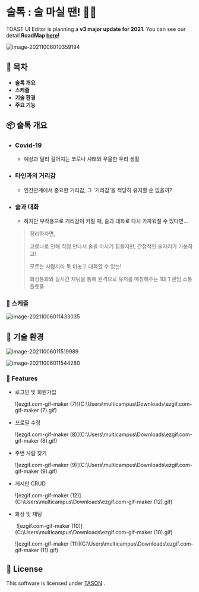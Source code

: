 # 술톡 : 술 마실 땐! 🏃🏃

TOAST UI Editor is planning a **v3 major update for 2021**. You can see our detail **RoadMap [here](https://github.com/nhn/tui.editor/issues/1253)!**

![image-20211006010359194](C:\Users\multicampus\AppData\Roaming\Typora\typora-user-images\image-20211006010359194.png)

## 🚩 목차

- **술톡 개요**
- **스케줄**
- **기술 환경**
- **주요 기능**

## 📦 술톡 개요

- ### Covid-19

  - 예상과 달리 길어지는 코로나 사태와 우울한 우리 생활

- ### 타인과의 거리감

  - 인간관계에서 중요한 거리감, 그 '거리감'을 적당히 유지할 순 없을까?

- ### 술과 대화

  - 하지만 부작용으로 거리감이 커질 때, 술과 대화로 다시 가까워질 수 있다면...

  >정리하자면,
  >
  >코로나로 인해 직접 만나서 술을 마시기 힘들지만, 간접적인 술자리가 가능하고!
  >
  >모르는 사람끼리 툭 터놓고 대화할 수 있는!
  >
  >화상통화와 실시간 채팅을 통해 원격으로 유저를 매칭해주는 1대 1 랜덤 소통 플랫폼

### 🤖 스케줄

![image-20211006011433035](C:\Users\multicampus\AppData\Roaming\Typora\typora-user-images\image-20211006011433035.png)

## 🔧 기술 환경

![image-20211006011519989](C:\Users\multicampus\AppData\Roaming\Typora\typora-user-images\image-20211006011519989.png)

![image-20211006011544280](C:\Users\multicampus\AppData\Roaming\Typora\typora-user-images\image-20211006011544280.png)

### 🎨 Features

- 로그인 및 회원가입

  ![ezgif.com-gif-maker (7)](C:\Users\multicampus\Downloads\ezgif.com-gif-maker (7).gif)

- 프로필 수정

  ![ezgif.com-gif-maker (8)](C:\Users\multicampus\Downloads\ezgif.com-gif-maker (8).gif)

- 주변 사람 찾기

  ![ezgif.com-gif-maker (9)](C:\Users\multicampus\Downloads\ezgif.com-gif-maker (9).gif)

- 게시판 CRUD

  ![ezgif.com-gif-maker (12)](C:\Users\multicampus\Downloads\ezgif.com-gif-maker (12).gif)

- 화상 및 채팅

  ​	  			  ![ezgif.com-gif-maker (10)](C:\Users\multicampus\Downloads\ezgif.com-gif-maker (10).gif)	

  ![ezgif.com-gif-maker (11)](C:\Users\multicampus\Downloads\ezgif.com-gif-maker (11).gif)

## 📜 License

This software is licensed under [TASON](https://github.com/kimth1113) .
